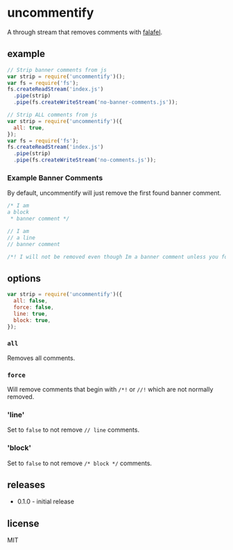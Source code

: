 # uncommentify

A through stream that removes comments with [falafel](https://npmjs.org/package/falafel).

## example

```js
// Strip banner comments from js
var strip = require('uncommentify')();
var fs = require('fs');
fs.createReadStream('index.js')
  .pipe(strip)
  .pipe(fs.createWriteStream('no-banner-comments.js'));
```

```js
// Strip ALL comments from js
var strip = require('uncommentify')({
  all: true,
});
var fs = require('fs');
fs.createReadStream('index.js')
  .pipe(strip)
  .pipe(fs.createWriteStream('no-comments.js'));
```

### Example Banner Comments
By default, uncommentify will just remove the first found banner comment.

```js
/* I am 
a block
 * banner comment */
```

```js
// I am 
// a line
// banner comment
```

```js
/*! I will not be removed even though Im a banner comment unless you force me. */
```

## options

```js
var strip = require('uncommentify')({
  all: false,
  force: false,
  line: true,
  block: true,
});
```

### `all`
Removes all comments.

### `force`
Will remove comments that begin with `/*!` or `//!` which are not normally removed.

### 'line'
Set to `false` to not remove `// line` comments.

### 'block'
Set to `false` to not remove `/* block */` comments.

## releases

* 0.1.0 - initial release

## license

MIT
